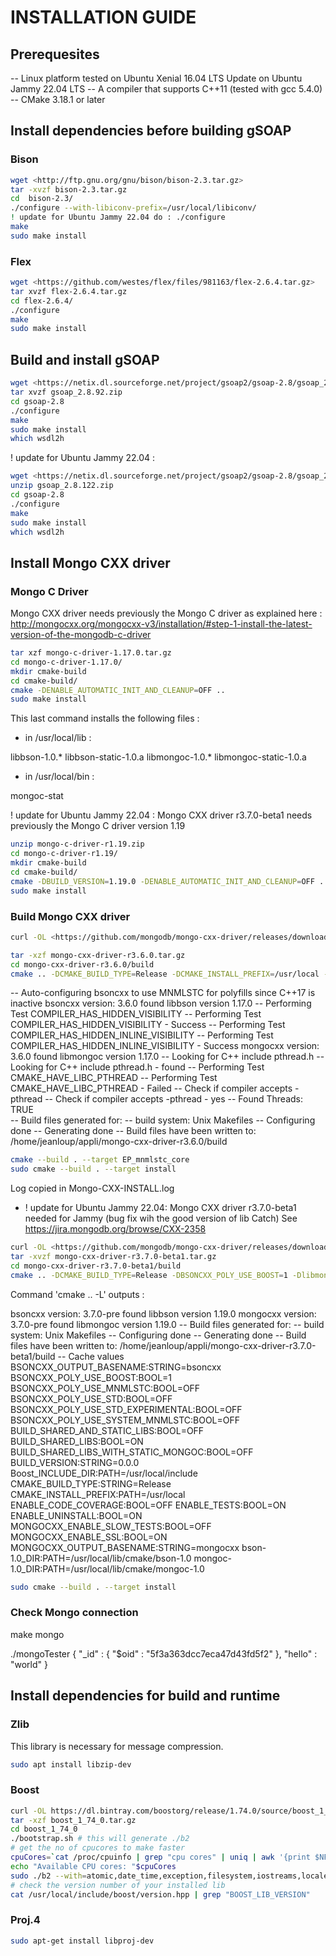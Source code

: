 # INSTALLATION GUIDE

## Prerequesites

-- Linux platform 
        tested on Ubuntu Xenial 16.04 LTS
        Update on Ubuntu Jammy 22.04 LTS
-- A compiler that supports C++11 (tested with gcc 5.4.0)
-- CMake 3.18.1 or later

## Install dependencies before building gSOAP

### Bison

```bash
wget <http://ftp.gnu.org/gnu/bison/bison-2.3.tar.gz>
tar -xvzf bison-2.3.tar.gz
cd  bison-2.3/
./configure --with-libiconv-prefix=/usr/local/libiconv/
! update for Ubuntu Jammy 22.04 do : ./configure
make
sudo make install
```

### Flex

```bash
wget <https://github.com/westes/flex/files/981163/flex-2.6.4.tar.gz>
tar xvzf flex-2.6.4.tar.gz
cd flex-2.6.4/
./configure
make
sudo make install
```

## Build and install gSOAP

```bash
wget <https://netix.dl.sourceforge.net/project/gsoap2/gsoap-2.8/gsoap_2.8.92.zip>
tar xvzf gsoap_2.8.92.zip
cd gsoap-2.8
./configure
make
sudo make install
which wsdl2h
```

! update for Ubuntu Jammy 22.04 :

```bash
wget <https://netix.dl.sourceforge.net/project/gsoap2/gsoap-2.8/gsoap_2.8.122.zip>
unzip gsoap_2.8.122.zip
cd gsoap-2.8
./configure
make
sudo make install
which wsdl2h
```

## Install Mongo CXX driver

### Mongo C Driver

Mongo CXX driver needs previously the Mongo C driver as explained here :
<http://mongocxx.org/mongocxx-v3/installation/#step-1-install-the-latest-version-of-the-mongodb-c-driver>

```bash
tar xzf mongo-c-driver-1.17.0.tar.gz
cd mongo-c-driver-1.17.0/
mkdir cmake-build
cd cmake-build/
cmake -DENABLE_AUTOMATIC_INIT_AND_CLEANUP=OFF ..
sudo make install
```

This last command installs the following files :

* in /usr/local/lib :

libbson-1.0.*
libbson-static-1.0.a
libmongoc-1.0.*
libmongoc-static-1.0.a

* in /usr/local/bin :

mongoc-stat

! update for Ubuntu Jammy 22.04 :
Mongo CXX driver r3.7.0-beta1 needs previously the Mongo C driver version 1.19

```bash
unzip mongo-c-driver-r1.19.zip
cd mongo-c-driver-r1.19/
mkdir cmake-build
cd cmake-build/
cmake -DBUILD_VERSION=1.19.0 -DENABLE_AUTOMATIC_INIT_AND_CLEANUP=OFF ..
sudo make install
```

### Build Mongo CXX driver

```bash
curl -OL <https://github.com/mongodb/mongo-cxx-driver/releases/download/r3.6.0/mongo-cxx-driver-r3.6.0.tar.gz>

tar -xzf mongo-cxx-driver-r3.6.0.tar.gz
cd mongo-cxx-driver-r3.6.0/build
cmake .. -DCMAKE_BUILD_TYPE=Release -DCMAKE_INSTALL_PREFIX=/usr/local -DBSONCXX_POLY_USE_MNMLSTC=1
```

-- Auto-configuring bsoncxx to use MNMLSTC for polyfills since C++17 is inactive
bsoncxx version: 3.6.0
found libbson version 1.17.0
-- Performing Test COMPILER_HAS_HIDDEN_VISIBILITY
-- Performing Test COMPILER_HAS_HIDDEN_VISIBILITY - Success
-- Performing Test COMPILER_HAS_HIDDEN_INLINE_VISIBILITY
-- Performing Test COMPILER_HAS_HIDDEN_INLINE_VISIBILITY - Success
mongocxx version: 3.6.0
found libmongoc version 1.17.0
-- Looking for C++ include pthread.h
-- Looking for C++ include pthread.h - found
-- Performing Test CMAKE_HAVE_LIBC_PTHREAD
-- Performing Test CMAKE_HAVE_LIBC_PTHREAD - Failed
-- Check if compiler accepts -pthread
-- Check if compiler accepts -pthread - yes
-- Found Threads: TRUE  
-- Build files generated for:
-- build system: Unix Makefiles
-- Configuring done
-- Generating done
-- Build files have been written to: /home/jeanloup/appli/mongo-cxx-driver-r3.6.0/build

```bash
cmake --build . --target EP_mnmlstc_core
sudo cmake --build . --target install
```

Log copied in Mongo-CXX-INSTALL.log

+ ! update for Ubuntu Jammy 22.04:
Mongo CXX driver r3.7.0-beta1 needed for Jammy (bug fix wih the good version of lib Catch)
See https://jira.mongodb.org/browse/CXX-2358

```bash
curl -OL <https://github.com/mongodb/mongo-cxx-driver/releases/download/r3.7.0-beta1/mongo-cxx-driver-r3.7.0-beta1.tar.gz>
tar -xvzf mongo-cxx-driver-r3.7.0-beta1.tar.gz
cd mongo-cxx-driver-r3.7.0-beta1/build
cmake .. -DCMAKE_BUILD_TYPE=Release -DBSONCXX_POLY_USE_BOOST=1 -Dlibmongoc-1.0_DIR:PATH=/usr/local/lib/
```

Command 'cmake .. -L' outputs :

bsoncxx version: 3.7.0-pre
found libbson version 1.19.0
mongocxx version: 3.7.0-pre
found libmongoc version 1.19.0
-- Build files generated for:
-- 	build system: Unix Makefiles
-- Configuring done
-- Generating done
-- Build files have been written to: /home/jeanloup/appli/mongo-cxx-driver-r3.7.0-beta1/build
-- Cache values
BSONCXX_OUTPUT_BASENAME:STRING=bsoncxx
BSONCXX_POLY_USE_BOOST:BOOL=1
BSONCXX_POLY_USE_MNMLSTC:BOOL=OFF
BSONCXX_POLY_USE_STD:BOOL=OFF
BSONCXX_POLY_USE_STD_EXPERIMENTAL:BOOL=OFF
BSONCXX_POLY_USE_SYSTEM_MNMLSTC:BOOL=OFF
BUILD_SHARED_AND_STATIC_LIBS:BOOL=OFF
BUILD_SHARED_LIBS:BOOL=ON
BUILD_SHARED_LIBS_WITH_STATIC_MONGOC:BOOL=OFF
BUILD_VERSION:STRING=0.0.0
Boost_INCLUDE_DIR:PATH=/usr/local/include
CMAKE_BUILD_TYPE:STRING=Release
CMAKE_INSTALL_PREFIX:PATH=/usr/local
ENABLE_CODE_COVERAGE:BOOL=OFF
ENABLE_TESTS:BOOL=ON
ENABLE_UNINSTALL:BOOL=ON
MONGOCXX_ENABLE_SLOW_TESTS:BOOL=OFF
MONGOCXX_ENABLE_SSL:BOOL=ON
MONGOCXX_OUTPUT_BASENAME:STRING=mongocxx
bson-1.0_DIR:PATH=/usr/local/lib/cmake/bson-1.0
mongoc-1.0_DIR:PATH=/usr/local/lib/cmake/mongoc-1.0

```bash
sudo cmake --build . --target install
```

### Check Mongo connection

make mongo

./mongoTester
{ "_id" : { "$oid" : "5f3a363dcc7eca47d43fd5f2" }, "hello" : "world" }

## Install dependencies for build and runtime

### Zlib

This library is necessary for message compression.

```bash
sudo apt install libzip-dev
```

### Boost

```bash
curl -OL https://dl.bintray.com/boostorg/release/1.74.0/source/boost_1_74_0.tar.gz
tar -xzf boost_1_74_0.tar.gz
cd boost_1_74_0
./bootstrap.sh # this will generate ./b2
# get the no of cpucores to make faster
cpuCores=`cat /proc/cpuinfo | grep "cpu cores" | uniq | awk '{print $NF}'`
echo "Available CPU cores: "$cpuCores
sudo ./b2 --with=atomic,date_time,exception,filesystem,iostreams,locale,program_options,regex,signals,system,test,thread,timer,log -j $cpuCores install
# check the version number of your installed lib
cat /usr/local/include/boost/version.hpp | grep "BOOST_LIB_VERSION"
```

### Proj.4

```bash
sudo apt-get install libproj-dev
```
